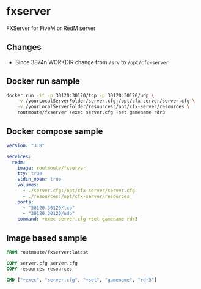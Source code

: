 # fxserver

FXServer for FiveM or RedM server

## Changes

* Since 3874n WORKDIR change from `/srv` to `/opt/cfx-server`

## Docker run sample

```sh
docker run -it -p 30120:30120/tcp -p 30120:30120/udp \
    -v /yourLocalServerFolder/server.cfg:/opt/cfx-server/server.cfg \
    -v /yourLocalServerFolder/resources:/opt/cfx-server/resources \
    routmoute/fxserver +exec server.cfg +set gamename rdr3
```

## Docker compose sample

```yaml
version: "3.8"

services:
  redm:
    image: routmoute/fxserver
    tty: true
    stdin_open: true
    volumes:
      - ./server.cfg:/opt/cfx-server/server.cfg
      - ./resources:/opt/cfx-server/resources
    ports:
      - "30120:30120/tcp"
      - "30120:30120/udp"
    command: +exec server.cfg +set gamename rdr3
```

## Image based sample

```dockerfile
FROM routmoute/fxserver:latest

COPY server.cfg server.cfg
COPY resources resources

CMD ["+exec", "server.cfg", "+set", "gamename", "rdr3"]
```
